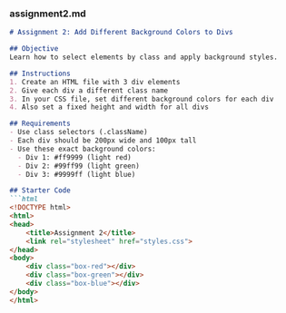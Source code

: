 ### assignment2.md
```markdown
# Assignment 2: Add Different Background Colors to Divs

## Objective
Learn how to select elements by class and apply background styles.

## Instructions
1. Create an HTML file with 3 div elements
2. Give each div a different class name
3. In your CSS file, set different background colors for each div
4. Also set a fixed height and width for all divs

## Requirements
- Use class selectors (.className)
- Each div should be 200px wide and 100px tall
- Use these exact background colors:
  - Div 1: #ff9999 (light red)
  - Div 2: #99ff99 (light green)
  - Div 3: #9999ff (light blue)

## Starter Code
```html
<!DOCTYPE html>
<html>
<head>
    <title>Assignment 2</title>
    <link rel="stylesheet" href="styles.css">
</head>
<body>
    <div class="box-red"></div>
    <div class="box-green"></div>
    <div class="box-blue"></div>
</body>
</html>